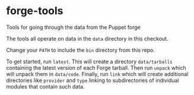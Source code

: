 # forge-tools

Tools for going through the data from the Puppet forge

The tools all operate on data in the `data` directory in this checkout.

Change your `PATH` to include the `bin` directory from this repo.

To get started, run `latest`. This will create a directory `data/tarballs`
containing the latest version of each Forge tarball. Then run `unpack`
which will unpack them in `data/code`. Finally, run `link` which will
create additional directories like `provider` and `type` linking to
subdirectories of individual modules that contain such data.
